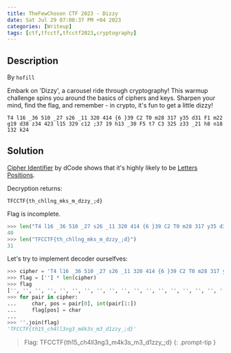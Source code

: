 ```yaml
---
title: TheFewChosen CTF 2023 - Dizzy
date: Sat Jul 29 07:08:37 PM +04 2023
categories: [Writeup]
tags: [ctf,tfcctf,tfcctf2023,cryptography]
---
```


## Description

By `hofill`

Embark on 'Dizzy', a carousel ride through cryptography! This warmup challenge spins you around the basics of ciphers and keys. Sharpen your mind, find the flag, and remember - in crypto, it's fun to get a little dizzy!  
  
`T4 l16 _36 510 _27 s26 _11 320 414 {6 }39 C2 T0 m28 317 y35 d31 F1 m22 g19 d38 z34 423 l15 329 c12 ;37 19 h13 _30 F5 t7 C3 325 z33 _21 h8 n18 132 k24`

## Solution

[Cipher Identifier](https://www.dcode.fr/cipher-identifier) by dCode shows that it's highly likely to be [Letters Positions](https://www.dcode.fr/letter-positions).

Decryption returns:

```
TFCCTF{th_chllng_mks_m_dzzy_;d}
```

Flag is incomplete.

```py
>>> len("T4 l16 _36 510 _27 s26 _11 320 414 {6 }39 C2 T0 m28 317 y35 d31 F1 m22 g19 d38 z34 423 l15 329 c12 ;37 19 h13 _30 F5 t7 C3 325 z33 _21 h8 n18 132 k24".split())
40
>>> len("TFCCTF{th_chllng_mks_m_dzzy_;d}")
31
```

Let's try to implement decoder ourselfves:

```py
>>> cipher = 'T4 l16 _36 510 _27 s26 _11 320 414 {6 }39 C2 T0 m28 317 y35 d31 F1 m22 g19 d38 z34 423 l15 329 c12 ;37 19 h13 _30 F5 t7 C3 325 z33 _21 h8 n18 132 k24'.split()
>>> flag = [''] * len(cipher)
>>> flag
['', '', '', '', '', '', '', '', '', '', '', '', '', '', '', '', '', '', '', '', '', '', '', '', '', '', '', '', '', '', '', '', '', '', '', '', '', '', '', '']
>>> for pair in cipher:
...     char, pos = pair[0], int(pair[1:])
...     flag[pos] = char
...
>>> ''.join(flag)
'TFCCTF{th15_ch4ll3ng3_m4k3s_m3_d1zzy_;d}'
```

> Flag: TFCCTF{th15_ch4ll3ng3_m4k3s_m3_d1zzy_;d}
{: .prompt-tip }